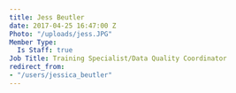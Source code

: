 ```yaml
---
title: Jess Beutler
date: 2017-04-25 16:47:00 Z
Photo: "/uploads/jess.JPG"
Member Type:
  Is Staff: true
Job Title: Training Specialist/Data Quality Coordinator
redirect_from:
- "/users/jessica_beutler"
---
```


